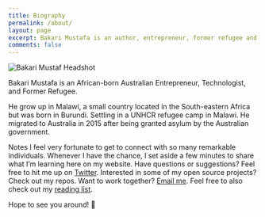 ```yaml
---
title: Biography
permalink: /about/
layout: page
excerpt: Bakari Mustafa is an author, entrepreneur, former refugee and technologist. Creator of Mentors Outreach, and Founder & CEO, Hungry Innovators.
comments: false
---
```


<img src="https://bakarimustafa.com/images/1_v-uXvOS8ck61INHHsoq6Rw.jpeg" alt="Bakari Mustaf Headshot">

Bakari Mustafa is an African-born Australian Entrepreneur, Technologist, and Former Refugee.

He grow up in Malawi, a small country located in the South-eastern Africa but was born in Burundi. Settling in a UNHCR refugee camp in Malawi. He migrated to Australia in 2015 after being granted asylum by the Australian government.

Notes
I feel very fortunate to get to connect with so many remarkable individuals. Whenever I have the chance, I set aside a few minutes to share what I’m learning here on my website.
Have questions or suggestions? Feel free to hit me up on <a href="twitter.com/realbakari">Twitter</a>. Interested in some of my open source projects? Check out my repos. Want to work together? <a href="mailto:contact@bakarimustafa.com">Email me</a>.
Feel free to also check out my <a href="/reading">reading list</a>.

Hope to see you around! 👋

